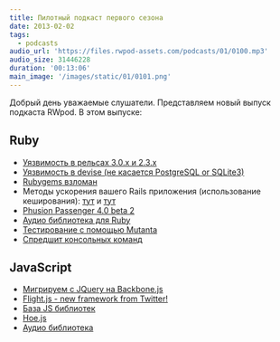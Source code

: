```yaml
---
title: Пилотный подкаст первого сезона
date: 2013-02-02
tags:
  - podcasts
audio_url: 'https://files.rwpod-assets.com/podcasts/01/0100.mp3'
audio_size: 31446228
duration: '00:13:06'
main_image: '/images/static/01/0101.png'
---
```


Добрый день уважаемые слушатели. Представляем новый выпуск подкаста RWpod. В этом выпуске:

## Ruby

- [Уязвимость в рельсах 3.0.x и 2.3.x](http://weblog.rubyonrails.org/2013/1/28/Rails-3-0-20-and-2-3-16-have-been-released/)
- [Уязвимость в devise (не касается PostgreSQL or SQLite3)](http://blog.plataformatec.com.br/2013/01/security-announcement-devise-v2-2-3-v2-1-3-v2-0-5-and-v1-5-3-released/)
- [Rubygems взломан](http://venturebeat.com/2013/01/30/rubygems-org-hacked-interrupting-heroku-services-and-putting-millions-of-sites-using-rails-at-risk/)
- Методы ускорения вашего Rails приложения (использование кеширования): [тут](http://blog.craz8.com/articles/2013/1/7/how-do-i-make-my-rails-app-faster) и [тут](http://blog.craz8.com/articles/2013/1/17/seven-advanced-rails-fragment-cache-techniques)
- [Phusion Passenger 4.0 beta 2](http://blog.phusion.nl/2013/01/24/phusion-passenger-4-0-beta-2-syscall-failure-simulation-framework-focus-on-stability/)
- [Аудио библиотека для Ruby](http://georgi.github.com/audite/)
- [Тестирование с помощью Mutanta](http://solnic.eu/2013/01/23/mutation-testing-with-mutant.html)
- [Спредшит консольных команд](http://rubytune.com/cheat)

## JavaScript

- [Мигрируем с JQuery на Backbone.js](https://github.com/kjbekkelund/writings/blob/master/published/understanding-backbone.md)
- [Flight.js - new framework from Twitter!](http://engineering.twitter.com/2013/01/introducing-flight-web-application.html)
- [База JS библиотек](http://www.jsdb.io/)
- [Hoe.js](http://hoejs.schettino72.net/)
- [Аудио библиотека](http://goldfirestudios.com/blog/104/howler.js-Modern-Web-Audio-Javascript-Library)
